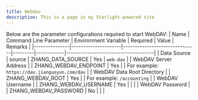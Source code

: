 ```yaml
---
title: Webdav
description: This is a page in my Starlight-powered site
---
```


Below are the parameter configurations required to start WebDAV:
| Name | Command Line Parameter | Environment Variable | Required | Value | Remarks |
|---------------|---------------------|-------------------------------|---------|------------|-------------------------------------|
| Data Source | source | ZHANG_DATA_SOURCE | Yes | `web-dav` |
| WebDAV Server Address | | ZHANG_WEBDAV_ENDPOINT | Yes | | For example: `https://dav.jianguoyun.com/dav` |
| WebDAV Data Root Directory | | ZHANG_WEBDAV_ROOT | Yes | | For example: `/accounting` |
| WebDAV Username | | ZHANG_WEBDAV_USERNAME | Yes | | |
| WebDAV Password | | ZHANG_WEBDAV_PASSWORD | No | | |